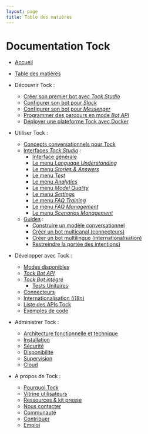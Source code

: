 ```yaml
---
layout: page
title: Table des matières
---
```


# Documentation Tock

- [Accueil](..)

- [Table des matières](../toc)

- Découvrir Tock :
    - [Créer son premier bot avec _Tock Studio_](../guide/studio)
    - [Configurer son bot pour _Slack_](../guide/slack)
    - [Configurer son bot pour _Messenger_](../guide/messenger)
    - [Programmer des parcours en mode _Bot API_](../guide/api)
    - [Déployer une plateforme Tock avec Docker](../guide/plateforme)

- Utiliser Tock :
    - [Concepts conversationnels pour Tock](../user/concepts)
    - [Interfaces _Tock Studio_](../user/studio) :
        - [Interface générale](../user/studio/general)
        - [Le menu _Language Understanding_](../user/studio/nlu)
        - [Le menu _Stories & Answers_](../user/studio/stories-and-answers)
        - [Le menu _Test_](../user/studio/test)
        - [Le menu _Analytics_](../user/studio/analytics)
        - [Le menu _Model Quality_](../user/studio/nlu-qa)
        - [Le menu _Settings_](../user/studio/configuration)
        - [Le menu _FAQ Training_](../user/studio/faq-training)
        - [Le menu _FAQ Management_](../user/studio/faq-management)
        - [Le menu _Scenarios Management_](../user/studio/scenarios-management)
    - [Guides](../user/guides) :
        - [Construire un modèle conversationnel](../user/guides/build-model)
        - [Créer un bot multicanal (connecteurs)](../user/guides/canaux)
        - [Créer un bot multilingue (internationalisation)](../user/guides/i18n)
        - [Restreindre la portée des intentions)](../user/guides/intents-restrictions)

- Développer avec Tock :
    - [Modes disponibles](../dev/modes)
    - [_Tock Bot API_](../dev/bot-api)
    - [_Tock Bot intégré_](../dev/bot-integre)
        - [Tests Unitaires](../dev/tester)
    - [Connecteurs](../dev/connecteurs)
    - [Internationalisation (_i18n_)](../dev/i18n)
    - [Liste des APIs Tock](../dev/api)
    - [Exemples de code](../dev/exemples-code)

- Administrer Tock :
    - [Architecture fonctionnelle et technique](../admin/architecture)
    - [Installation](../admin/installation)
    - [Sécurité](../admin/securite)
    - [Disponibilité](../admin/disponibilite)
    - [Supervision](../admin/supervision)
    - [Cloud](../admin/cloud)

- A propos de Tock :
    - [Pourquoi Tock](../apropos/pourquoi)
    - [Vitrine utilisateurs](../apropos/vitrine)
    - [Ressources & kit presse](../apropos/ressources)
    - [Nous contacter](../apropos/contact)
    - [Communauté](../apropos/communaute)
    - [Contribuer](../apropos/contribuer)
    - [Emploi](../apropos/emploi)